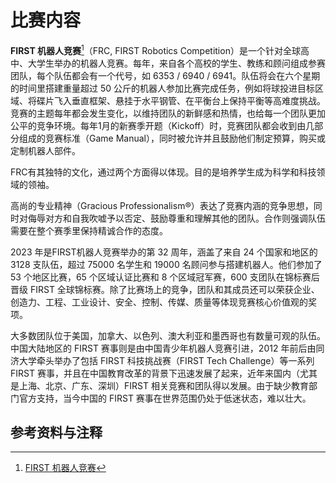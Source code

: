 # 比赛内容

**FIRST 机器人竞赛**[^ref1]（FRC, FIRST Robotics Competition）是一个针对全球高中、大学生举办的机器人竞赛。每年，来自各个高校的学生、教练和顾问组成参赛团队，每个队伍都会有一个代号，如 6353 / 6940 / 6941。队伍将会在六个星期的时间里搭建重量超过 50 公斤的机器人参加比赛完成任务，例如将球投进目标区域、将碟片飞入垂直框架、悬挂于水平钢管、在平衡台上保持平衡等高难度挑战。竞赛的主题每年都会发生变化，以维持团队的新鲜感和热情，也给每一个团队更加公平的竞争环境。每年1月的新赛季开题（Kickoff）时，竞赛团队都会收到由几部分组成的竞赛标准（Game Manual），同时被允许并且鼓励他们制定预算，购买或定制机器人部件。

FRC有其独特的文化，通过两个方面得以体现。目的是培养学生成为科学和科技领域的领袖。

高尚的专业精神（Gracious Professionalism®️）表达了竞赛内涵的竞争思想，同时对侮辱对方和自我吹嘘予以否定、鼓励尊重和理解其他的团队。合作则强调队伍需要在整个赛季里保持精诚合作的态度。

2023 年是FIRST机器人竞赛举办的第 32 周年，涵盖了来自 24 个国家和地区的 3128 支队伍，超过 75000 名学生和 19000 名顾问参与搭建机器人。他们参加了 53 个地区比赛，65 个区域认证比赛和 8 个区域冠军赛，600 支团队在锦标赛后晋级 FIRST 全球锦标赛。除了比赛场上的竞争，团队和其成员还可以荣获企业、创造力、工程、工业设计、安全、控制、传媒、质量等体现竞赛核心价值观的奖项。

大多数团队位于美国，加拿大、以色列、澳大利亚和墨西哥也有数量可观的队伍。中国大陆地区的 FIRST 赛事则是由中国青少年机器人竞赛引进，2012 年前后由同济大学牵头举办了包括 FIRST 科技挑战赛（FIRST Tech Challenge）等一系列 FIRST 赛事，并且在中国教育改革的背景下迅速发展了起来，近年来国内（尤其是上海、北京、广东、深圳）FIRST 相关竞赛和团队得以发展。由于缺少教育部门官方支持，当今中国的 FIRST 赛事在世界范围仍处于低迷状态，难以壮大。

## 参考资料与注释
[^ref1]: [FIRST 机器人竞赛](https://zh.wikipedia.org/wiki/FIRST机器人竞赛)